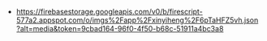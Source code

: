 - https://firebasestorage.googleapis.com/v0/b/firescript-577a2.appspot.com/o/imgs%2Fapp%2Fxinyiheng%2F6pTaHFZ5vh.json?alt=media&token=9cbad164-96f0-4f50-b68c-51911a4bc3a8
